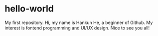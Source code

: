 # hello-world
My first repository.
Hi, my name is Hankun He, a beginner of Github. 
My interest is fontend programming and UI/UX design. Nice to see you all!
